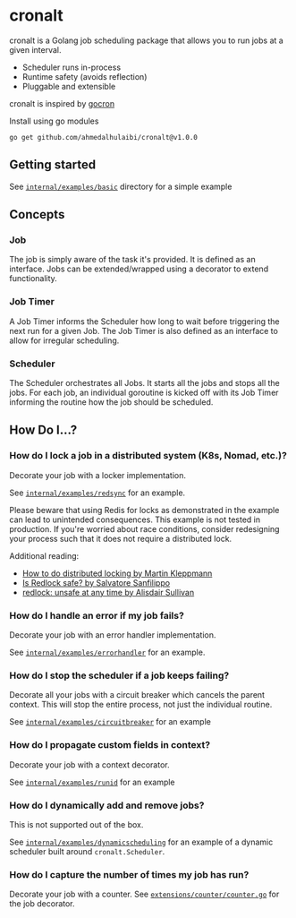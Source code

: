 # cronalt

cronalt is a Golang job scheduling package that allows you to run jobs at a given interval.
- Scheduler runs in-process
- Runtime safety (avoids reflection)
- Pluggable and extensible

cronalt is inspired by [gocron](https://github.com/go-co-op/gocron)

Install using go modules

```shell
go get github.com/ahmedalhulaibi/cronalt@v1.0.0
```

## Getting started

See [`internal/examples/basic`](internal/examples/basic) directory for a simple example

## Concepts

### Job

The job is simply aware of the task it's provided. It is defined as an interface. Jobs can be extended/wrapped using a decorator to extend functionality.

### Job Timer

A Job Timer informs the Scheduler how long to wait before triggering the next run for a given Job. The Job Timer is also defined as an interface to allow for irregular scheduling.

### Scheduler

The Scheduler orchestrates all Jobs. It starts all the jobs and stops all the jobs. For each job, an individual goroutine is kicked off with its Job Timer informing the routine how the job should be scheduled.

## How Do I...?

### How do I lock a job in a distributed system (K8s, Nomad, etc.)?

Decorate your job with a locker implementation.

See [`internal/examples/redsync`](internal/examples/redsync) for an example.

Please beware that using Redis for locks as demonstrated in the example can lead to unintended consequences. This example is not tested in production. If you're worried about race conditions, consider redesigning your process such that it does not require a distributed lock.

Additional reading:
- [How to do distributed locking by Martin Kleppmann](https://martin.kleppmann.com/2016/02/08/how-to-do-distributed-locking.html)
- [Is Redlock safe? by Salvatore Sanfilippo](http://antirez.com/news/101)
- [redlock: unsafe at any time by Alisdair Sullivan](https://medium.com/@talentdeficit/redlock-unsafe-at-any-time-40ceac109dbb#.j9ekopmcm)

### How do I handle an error if my job fails?

Decorate your job with an error handler implementation.

See [`internal/examples/errorhandler`](internal/examples/errorhandler) for an example.

### How do I stop the scheduler if a job keeps failing?

Decorate all your jobs with a circuit breaker which cancels the parent context. This will stop the entire process, not just the individual routine.

See [`internal/examples/circuitbreaker`](internal/examples/circuitbreaker) for an example

### How do I propagate custom fields in context?

Decorate your job with a context decorator.

See [`internal/examples/runid`](internal/examples/runid) for an example

### How do I dynamically add and remove jobs?

This is not supported out of the box.

See [`internal/examples/dynamicscheduling`](internal/examples/dynamicscheduling) for an example of a dynamic scheduler built around `cronalt.Scheduler`.

### How do I capture the number of times my job has run?

Decorate your job with a counter. See [`extensions/counter/counter.go`](extensions/counter/counter.go) for the job decorator.
